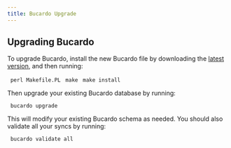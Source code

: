 ```yaml
---
title: Bucardo Upgrade
---
```


Upgrading Bucardo
-----------------

To upgrade Bucardo, install the new Bucardo file by downloading the [latest version](/Bucardo#Obtaining_Bucardo "wikilink"), and then running:

` perl Makefile.PL`
` make`
` make install`

Then upgrade your existing Bucardo database by running:

` bucardo upgrade`

This will modify your existing Bucardo schema as needed. You should also validate all your syncs by running:

` bucardo validate all`

